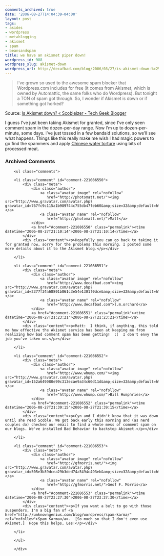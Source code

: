 ```yaml
---
comments_archived: true
date: '2006-08-27T14:04:39-04:00'
layout: post
tags:
- asides
- wordpress
- metablogging
- akismet
- spam
- beansandspam
title: we have an akismet piper down!
wordpress_id: 988
wordpress_slug: akismet-down
wordpress_url: http://decafbad.com/blog/2006/08/27/is-akismet-down-%c2%ab-scobleizer-tech-geek-blogger
---
```

<blockquote cite="http://scobleizer.wordpress.com/2006/08/26/is-akismet-down/">I’ve grown so used to the awesome spam blocker that Wordpress.com includes for free (it comes from Akismet, which is owned by Automattic, the same folks who do Wordpress).  But tonight a TON of spam got through. So, I wonder if Akismet is down or if something got horked?</blockquote><div class="quotesource">Source: <a href="http://scobleizer.wordpress.com/2006/08/26/is-akismet-down/">Is Akismet down? « Scobleizer - Tech Geek Blogger</a></div>

I guess I've just been taking Akismet for granted, since I've only seen comment spam in the dozen-per-day range.  Now I'm up to dozen-per-minute, some days.  I've just tossed in a few bandaid solutions, so we'll see what happens.  Things like this really make me wish I had magic powers to go find the spammers and apply [Chinese water torture](http://en.wikipedia.org/wiki/Chinese_water_torture) using bits of processed meat.

<div id="comments" class="comments archived-comments">
            <h3>Archived Comments</h3>
            
        <ul class="comments">
            
        <li class="comment" id="comment-221086550">
            <div class="meta">
                <div class="author">
                    <a class="avatar image" rel="nofollow" 
                       href="http://photomatt.net/"><img src="http://www.gravatar.com/avatar.php?gravatar_id=767fc9c115a1b989744c755db47feb60&amp;size=32&amp;default=http://mediacdn.disqus.com/1320279820/images/noavatar32.png"/></a>
                    <a class="avatar name" rel="nofollow" 
                       href="http://photomatt.net/">Matt</a>
                </div>
                <a href="#comment-221086550" class="permalink"><time datetime="2006-08-27T21:10:14">2006-08-27T21:10:14</time></a>
            </div>
            <div class="content"><p>Hopefully you can go back to taking it for granted now, sorry for the problems this morning. I posted some more details about it to the Akismet blog.</p></div>
            
        </li>
    
        <li class="comment" id="comment-221086551">
            <div class="meta">
                <div class="author">
                    <a class="avatar image" rel="nofollow" 
                       href="http://www.decafbad.com"><img src="http://www.gravatar.com/avatar.php?gravatar_id=2377f34a68801b861c3e54e1301f0dce&amp;size=32&amp;default=http://mediacdn.disqus.com/1320279820/images/noavatar32.png"/></a>
                    <a class="avatar name" rel="nofollow" 
                       href="http://www.decafbad.com">l.m.orchard</a>
                </div>
                <a href="#comment-221086551" class="permalink"><time datetime="2006-08-27T21:23:21">2006-08-27T21:23:21</time></a>
            </div>
            <div class="content"><p>Matt:  I think, if anything, this told me how effective the Akismet service has been at keeping me from realizing how bad comment spam has been getting!  :)  I don't envy the job you've taken on.</p></div>
            
        </li>
    
        <li class="comment" id="comment-221086552">
            <div class="meta">
                <div class="author">
                    <a class="avatar image" rel="nofollow" 
                       href="http://www.whump.com/"><img src="http://www.gravatar.com/avatar.php?gravatar_id=152a649080e99c313ecae9a34c60d11d&amp;size=32&amp;default=http://mediacdn.disqus.com/1320279820/images/noavatar32.png"/></a>
                    <a class="avatar name" rel="nofollow" 
                       href="http://www.whump.com/">Bill Humphries</a>
                </div>
                <a href="#comment-221086552" class="permalink"><time datetime="2006-08-27T21:39:15">2006-08-27T21:39:15</time></a>
            </div>
            <div class="content"><p>Cyn and I didn't know that it was down until she read Scoble. We got back early this morning and (as nerd couples do) checked our email to find a whole mess of comment spam on our blogs. We've installed Bad Behavior to backstop Akismet.</p></div>
            
        </li>
    
        <li class="comment" id="comment-221086553">
            <div class="meta">
                <div class="author">
                    <a class="avatar image" rel="nofollow" 
                       href="http://gfmorris.net/"><img src="http://www.gravatar.com/avatar.php?gravatar_id=505e3b39dcea29b3ded74a5494c493eb&amp;size=32&amp;default=http://mediacdn.disqus.com/1320279820/images/noavatar32.png"/></a>
                    <a class="avatar name" rel="nofollow" 
                       href="http://gfmorris.net/">Geof F. Morris</a>
                </div>
                <a href="#comment-221086553" class="permalink"><time datetime="2006-08-27T23:27:30">2006-08-27T23:27:30</time></a>
            </div>
            <div class="content"><p>If you want a belt to go with those suspenders, I'm a big fan of <a href="http://unknowngenius.com/blog/wordpress/spam-karma/" rel="nofollow">Spam Karma</a>.  [So much so that I don't even use Akismet.]  Hope this helps, Les!</p></div>
            
        </li>
    
        </ul>
    
        </div>
    